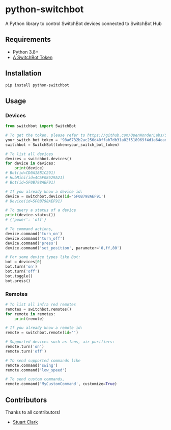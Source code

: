 # python-switchbot
A Python library to control SwitchBot devices connected to SwitchBot Hub

## Requirements
- Python 3.8+
- [A SwitchBot Token](https://github.com/OpenWonderLabs/SwitchBotAPI#getting-started)

## Installation
```python
pip install python-switchbot
```

## Usage

### Devices
```python
from switchbot import SwitchBot

# To get the token, please refer to https://github.com/OpenWonderLabs/SwitchBotAPI#getting-started
your_switch_bot_token = '98a6732b2ac256d40ffab7db31a82f518969f4d1a64eadff581d45e902327b7c577aa6ead517bda589c19b4ca0b2599b'
switchbot = SwitchBot(token=your_switch_bot_token)

# To list all devices
devices = switchbot.devices()
for device in devices:
    print(device)
# Bot(id=CD0A18B1C291)
# HubMini(id=4CAF08629A21)
# Bot(id=5F0B798AEF91)

# If you already know a device id:
device = switchbot.device(id='5F0B798AEF91')
# Device(id=5F0B798AEF91)

# To query a status of a device
print(device.status())
# {'power': 'off'}

# To command actions,
device.command('turn_on')
device.command('turn_off')
device.command('press')
device.command('set_position', parameter='0,ff,80')

# For some device types like Bot:
bot = devices[0]
bot.turn('on')
bot.turn('off')
bot.toggle()
bot.press()
```

### Remotes
```python
# To list all infra red remotes
remotes = switchbot.remotes()
for remote in remotes:
    print(remote)

# If you already know a remote id:
remote = switchbot.remote(id='')

# Supported devices such as fans, air purifiers:
remote.turn('on')
remote.turn('off')

# To send supported commands like
remote.command('swing')
remote.command('low_speed')

# To send custom commands,
remote.command('MyCustomCommand', customize=True)
```

## Contributors
Thanks to all contributors!
- [Stuart Clark](https://github.com/stuart-c)
